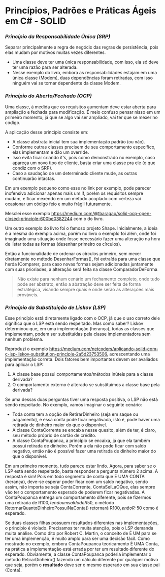 Princípios, Padrões e Práticas Ágeis em C# - SOLID
=====

### *Princípio da Responsabilidade Única (SRP)*
Separar principalmente a regra de negócio das regras de persistência, pois elas mudam por motivos muitas vezes diferentes.

* Uma classe deve ter uma única responsabilidade, com isso, ela só deve ter uma razão para ser alterada.
* Nesse exemplo do livro, embora as responsabilidades estajam em uma única classe (Modem), duas dependências foram retiradas, com isso ninguém vai se tornar dependente da classe Modem.

### *Princípio do Aberto/Fechado (OCP)*
Uma classe, à medida que os requisitos aumentam deve estar aberta para ampliação e fechada para modificação. É meio confuso pensar nisso em um primeiro momento, já que se algo vai ser ampliado, vai ter que se mexer no código.

A aplicação desse princípio consiste em:
* A classe abstrata inicial tem sua implementação padrão (ou não).
* Conforme outras classes precisem de seu comportamento específico, elas implementam e dão um override.
* Isso evita ficar criando if's, pois como demonstrado no exemplo, caso apareça um novo tipo de cliente, basta criar uma classe pra ele (o que condiz com o SRP).
* Caso a saudação de um determinado cliente mude, as outras continuarão intactas.

Em um exemplo pequeno como esse no link por exemplo, pode parecer inofensivo adicionar apenas mais um if, porém os requisitos sempre mudam, e ficar mexendo em um método acoplado com certeza vai ocasionar um código feio e muito frágil futuramente.

Mesclei esse exemplo https://medium.com/@tbaragao/solid-ocp-open-closed-principle-600be0382244 com o do livro.

Um outro exemplo do livro foi o famoso projeto Shape. Inicialmente, a ideia é a mesma do exemplo acima, porém no livro o exemplo foi além, onde foi imaginado uma situação onde fosse necessário fazer uma alteração na hora de listar todas as formas (desenhar primeiro os círculos).

Então a funcionalidade de ordenar os círculos primeiro, sem mexer diretamente no método DesenharFormas(), foi extraída para uma classe que herda IComparer, para caso novas formas sejam adicionadas juntamente com suas prioriades, a alteração será feita na classe ComparadorDeForma.

> Não existe para nenhum cenário um fechamento completo, onde tudo pode ser abstrato, então a abstração deve ser feita de forma estratégica, visando sempre quais e onde serão as alterações mais prováveis.

### *Princípio da Substituição de Liskov (LSP)*
Esse princípio está diretamente ligado com o OCP, já que o uso correto dele significa que o LSP está sendo respeitado. Mas como saber?
Liskov determinou que, em uma implementação (herança), todas as classes que implementam, podem ser substituídas pela classe implementadora sem nenhum problema.

Reproduzi o exemplo https://medium.com/netcoders/aplicando-solid-com-c-lsp-liskov-substitution-principle-2a5d23753506, acrescentando uma implementação correta.
Dois fatores bem importantes devem ser avaliados para aplicar o LSP:
1. A classe base possui comportamentos/métodos inúteis para a classe derivada?
2. O comportamento externo é alterado se substituímos a classe base pela derivada?

Se uma dessas duas perguntas tiver uma resposta positiva, o LSP não está sendo respeitado. No exemplo, vamos imaginar o seguinte cenário:
- Toda conta tem a opção de RetirarDinheiro (seja em saque ou pagamento), e essa conta pode ficar negativada, isto é, pode haver uma retirada de dinheiro maior do que o disponível. 
- A classe ContaCorrente se encaixa nesse quesito, além de ter, é claro, seu método próprio de cartão de crédito.
- A classe ContaPoupanca, a princípio se encaixa, já que ela também possui retirada de dinheiro. Porém a ela não pode ficar com saldo negativo, então não é possível fazer uma retirada de dinheiro maior do que o disponível.

Em um primeiro momento, tudo parece estar lindo. Agora, para saber se o LSP está sendo respeitado, basta responder a pergunta número 2 acima. A resposta é sim! Pois em todo segmento de conta que É UMA CONTA (herança), deve-se esperar poder ficar com um saldo negativo, sendo assim, não importa se seja ContaCorrente, ContaSeiLaOQue, elas sempre vão ter o comportamento esperado de poderem ficar negativadas.
A ContaPoupanca entrega um comportamento diferente, pois se fizermos uma retirada de R$100, tendo um saldo de R$50, o método RetornarQuantoDinheiroPossuiNaConta() retornará R$100, e não R$-50 como é esperado.

Se duas classes filhas possuem resultados diferentes nas implementações, o princípio é violado.
Precisamos ter muita atenção, pois o LSP demanda muita análise. Como dito por Robert C. Martin, o conceito de É UM para se ter uma implemenção, é muito amplo para ser uma decisão fácil. Como mostrado no exemplo, embora ContaPoupanca teoricamento É UMA Conta, na prática a implementação está errada por ter um resultado diferente do esperado. 
Obviamente, a classe ContaPoupanca poderia implementar o método RetirarDinheiro() fazendo um cálculo diferente por qualquer motivo que seja, porém o __resultado__ deve ser o mesmo esperado em sua classe pai (Conta).
